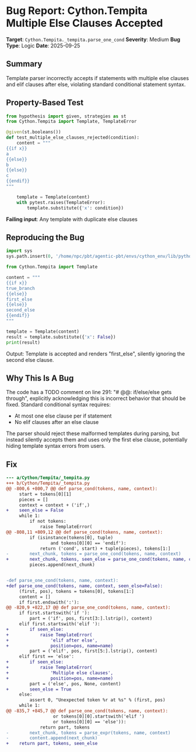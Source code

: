 # Bug Report: Cython.Tempita Multiple Else Clauses Accepted

**Target**: `Cython.Tempita._tempita.parse_one_cond`
**Severity**: Medium
**Bug Type**: Logic
**Date**: 2025-09-25

## Summary

Template parser incorrectly accepts if statements with multiple else clauses and elif clauses after else, violating standard conditional statement syntax.

## Property-Based Test

```python
from hypothesis import given, strategies as st
from Cython.Tempita import Template, TemplateError

@given(st.booleans())
def test_multiple_else_clauses_rejected(condition):
    content = """
{{if x}}
a
{{else}}
b
{{else}}
c
{{endif}}
"""

    template = Template(content)
    with pytest.raises(TemplateError):
        template.substitute({'x': condition})
```

**Failing input**: Any template with duplicate else clauses

## Reproducing the Bug

```python
import sys
sys.path.insert(0, '/home/npc/pbt/agentic-pbt/envs/cython_env/lib/python3.13/site-packages')

from Cython.Tempita import Template

content = """
{{if x}}
true_branch
{{else}}
first_else
{{else}}
second_else
{{endif}}
"""

template = Template(content)
result = template.substitute({'x': False})
print(result)
```

Output: Template is accepted and renders "first_else", silently ignoring the second else clause.

## Why This Is A Bug

The code has a TODO comment on line 291: "# @@: if/else/else gets through", explicitly acknowledging this is incorrect behavior that should be fixed. Standard conditional syntax requires:
- At most one else clause per if statement
- No elif clauses after an else clause

The parser should reject these malformed templates during parsing, but instead silently accepts them and uses only the first else clause, potentially hiding template syntax errors from users.

## Fix

```diff
--- a/Cython/Tempita/_tempita.py
+++ b/Cython/Tempita/_tempita.py
@@ -800,6 +800,7 @@ def parse_cond(tokens, name, context):
     start = tokens[0][1]
     pieces = []
     context = context + ('if',)
+    seen_else = False
     while 1:
         if not tokens:
             raise TemplateError(
@@ -808,11 +809,12 @@ def parse_cond(tokens, name, context):
         if (isinstance(tokens[0], tuple)
                 and tokens[0][0] == 'endif'):
             return ('cond', start) + tuple(pieces), tokens[1:]
-        next_chunk, tokens = parse_one_cond(tokens, name, context)
+        next_chunk, tokens, seen_else = parse_one_cond(tokens, name, context, seen_else)
         pieces.append(next_chunk)


-def parse_one_cond(tokens, name, context):
+def parse_one_cond(tokens, name, context, seen_else=False):
     (first, pos), tokens = tokens[0], tokens[1:]
     content = []
     if first.endswith(':'):
@@ -820,9 +822,17 @@ def parse_one_cond(tokens, name, context):
     if first.startswith('if '):
         part = ('if', pos, first[3:].lstrip(), content)
     elif first.startswith('elif '):
+        if seen_else:
+            raise TemplateError(
+                'elif after else',
+                position=pos, name=name)
         part = ('elif', pos, first[5:].lstrip(), content)
     elif first == 'else':
+        if seen_else:
+            raise TemplateError(
+                'Multiple else clauses',
+                position=pos, name=name)
         part = ('else', pos, None, content)
+        seen_else = True
     else:
         assert 0, "Unexpected token %r at %s" % (first, pos)
     while 1:
@@ -835,7 +845,7 @@ def parse_one_cond(tokens, name, context):
                  or tokens[0][0].startswith('elif ')
                  or tokens[0][0] == 'else')):
             return part, tokens
-        next_chunk, tokens = parse_expr(tokens, name, context)
-        content.append(next_chunk)
+    return part, tokens, seen_else
```